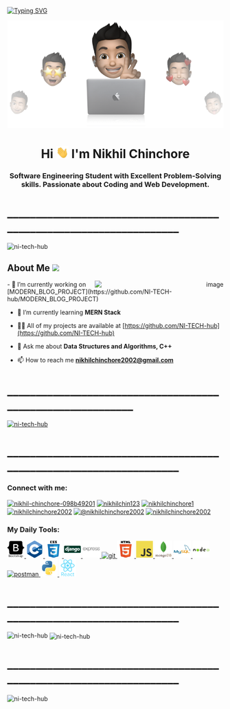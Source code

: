 [![Typing SVG](https://readme-typing-svg.herokuapp.com?color=1A93F7&size=25&center=true&width=600&lines=Welcome+to+My+Repository+!+Do+Contribute+)](https://git.io/typing-svg)

<p align="center"><img src="https://raw.githubusercontent.com/KevinPatel04/KevinPatel04/master/cover-thompson.png"></p>
<h1 align="center">Hi <img src="https://github.com/ankitwarbhe/ankitwarbhe/blob/master/Hi.gif" width="29px"> I'm Nikhil Chinchore</h1>
<h3 align="center">Software Engineering Student with Excellent Problem-Solving skills. Passionate about Coding and Web Development.</h3>

#  ___________________________________________________________________
<p align="left"> <img src="https://komarev.com/ghpvc/?username=ni-tech-hub&label=Profile%20views&color=0e75b6&style=flat" alt="ni-tech-hub" /> </p>

## About Me <img width = 50px src="https://emojipedia-us.s3.amazonaws.com/source/skype/289/man-office-worker_1f468-200d-1f4bc.png"/>


<div align=right>
      <img  align="right" width=300 src="https://c.tenor.com/2uyENRmiUt0AAAAM/coding.gif" alt="image"/>
   </div>  
- 🔭 I’m currently working on [MODERN_BLOG_PROJECT](https://github.com/NI-TECH-hub/MODERN_BLOG_PROJECT)

- 🌱 I’m currently learning **MERN Stack**

- 👨‍💻 All of my projects are available at [https://github.com/NI-TECH-hub](https://github.com/NI-TECH-hub)

- 💬 Ask me about **Data Structures and Algorithms, C++**

- 📫 How to reach me **nikhilchinchore2002@gmail.com**

#  ___________________________________________________________
<p align="left"> <a href="https://github.com/ryo-ma/github-profile-trophy"><img src="https://github-profile-trophy.vercel.app/?username=ni-tech-hub" alt="ni-tech-hub" /></a> </p>

#  ___________________________________________________________________
<h3 align="left">Connect with me:</h3>
<p align="left">
<a href="https://linkedin.com/in/nikhil chinchore" target="blank"><img align="center" src="https://raw.githubusercontent.com/rahuldkjain/github-profile-readme-generator/master/src/images/icons/Social/linked-in-alt.svg" alt="nikhil-chinchore-098b49201" height="30" width="40" /></a>
<a href="https://www.codechef.com/users/nikhilchin123" target="blank"><img align="center" src="https://cdn.jsdelivr.net/npm/simple-icons@3.1.0/icons/codechef.svg" alt="nikhilchin123" height="30" width="40" /></a>
<a href="https://www.hackerrank.com/nikhilchinchore1" target="blank"><img align="center" src="https://raw.githubusercontent.com/rahuldkjain/github-profile-readme-generator/master/src/images/icons/Social/hackerrank.svg" alt="nikhilchinchore1" height="30" width="40" /></a>
<a href="https://www.leetcode.com/nikhilchinchore2002" target="blank"><img align="center" src="https://raw.githubusercontent.com/rahuldkjain/github-profile-readme-generator/master/src/images/icons/Social/leet-code.svg" alt="nikhilchinchore2002" height="30" width="40" /></a>
<a href="https://www.hackerearth.com/@nikhilchinchore2002" target="blank"><img align="center" src="https://raw.githubusercontent.com/rahuldkjain/github-profile-readme-generator/master/src/images/icons/Social/hackerearth.svg" alt="@nikhilchinchore2002" height="30" width="40" /></a>
<a href="https://auth.geeksforgeeks.org/user/@nikhilchinchore2002" target="blank"><img align="center" src="https://raw.githubusercontent.com/rahuldkjain/github-profile-readme-generator/master/src/images/icons/Social/geeks-for-geeks.svg" alt="nikhilchinchore2002" height="30" width="40" /></a>
</p>

<h3 align="left">My Daily Tools:</h3>
<p align="left"> <a href="https://getbootstrap.com" target="_blank" rel="noreferrer"> <img src="https://raw.githubusercontent.com/devicons/devicon/master/icons/bootstrap/bootstrap-plain-wordmark.svg" alt="bootstrap" width="40" height="40"/> </a> <a href="https://www.w3schools.com/cpp/" target="_blank" rel="noreferrer"> <img src="https://raw.githubusercontent.com/devicons/devicon/master/icons/cplusplus/cplusplus-original.svg" alt="cplusplus" width="40" height="40"/> </a> <a href="https://www.w3schools.com/css/" target="_blank" rel="noreferrer"> <img src="https://raw.githubusercontent.com/devicons/devicon/master/icons/css3/css3-original-wordmark.svg" alt="css3" width="40" height="40"/> </a> <a href="https://www.djangoproject.com/" target="_blank" rel="noreferrer"> <img src="https://raw.githubusercontent.com/devicons/devicon/master/icons/django/django-original.svg" alt="django" width="40" height="40"/> </a> <a href="https://expressjs.com" target="_blank" rel="noreferrer"> <img src="https://raw.githubusercontent.com/devicons/devicon/master/icons/express/express-original-wordmark.svg" alt="express" width="40" height="40"/> </a> <a href="https://git-scm.com/" target="_blank" rel="noreferrer"> <img src="https://www.vectorlogo.zone/logos/git-scm/git-scm-icon.svg" alt="git" width="40" height="40"/> </a> <a href="https://www.w3.org/html/" target="_blank" rel="noreferrer"> <img src="https://raw.githubusercontent.com/devicons/devicon/master/icons/html5/html5-original-wordmark.svg" alt="html5" width="40" height="40"/> </a> <a href="https://developer.mozilla.org/en-US/docs/Web/JavaScript" target="_blank" rel="noreferrer"> <img src="https://raw.githubusercontent.com/devicons/devicon/master/icons/javascript/javascript-original.svg" alt="javascript" width="40" height="40"/> </a> <a href="https://www.mongodb.com/" target="_blank" rel="noreferrer"> <img src="https://raw.githubusercontent.com/devicons/devicon/master/icons/mongodb/mongodb-original-wordmark.svg" alt="mongodb" width="40" height="40"/> </a> <a href="https://www.mysql.com/" target="_blank" rel="noreferrer"> <img src="https://raw.githubusercontent.com/devicons/devicon/master/icons/mysql/mysql-original-wordmark.svg" alt="mysql" width="40" height="40"/> </a> <a href="https://nodejs.org" target="_blank" rel="noreferrer"> <img src="https://raw.githubusercontent.com/devicons/devicon/master/icons/nodejs/nodejs-original-wordmark.svg" alt="nodejs" width="40" height="40"/> </a> <a href="https://postman.com" target="_blank" rel="noreferrer"> <img src="https://www.vectorlogo.zone/logos/getpostman/getpostman-icon.svg" alt="postman" width="40" height="40"/> </a> <a href="https://www.python.org" target="_blank" rel="noreferrer"> <img src="https://raw.githubusercontent.com/devicons/devicon/master/icons/python/python-original.svg" alt="python" width="40" height="40"/> </a> <a href="https://reactjs.org/" target="_blank" rel="noreferrer"> <img src="https://raw.githubusercontent.com/devicons/devicon/master/icons/react/react-original-wordmark.svg" alt="react" width="40" height="40"/> </a> </p>

#     ___________________________________________________________________
<p><img align="left" src="https://github-readme-stats.vercel.app/api/top-langs?username=ni-tech-hub&show_icons=true&locale=en&layout=compact" alt="ni-tech-hub" /></p>

<p>&nbsp;<img align="center" src="https://github-readme-stats.vercel.app/api?username=ni-tech-hub&show_icons=true&locale=en" alt="ni-tech-hub" /></p>

#     ___________________________________________________________________

<p><img align="center" src="https://github-readme-streak-stats.herokuapp.com/?user=ni-tech-hub&" alt="ni-tech-hub" /></p>




